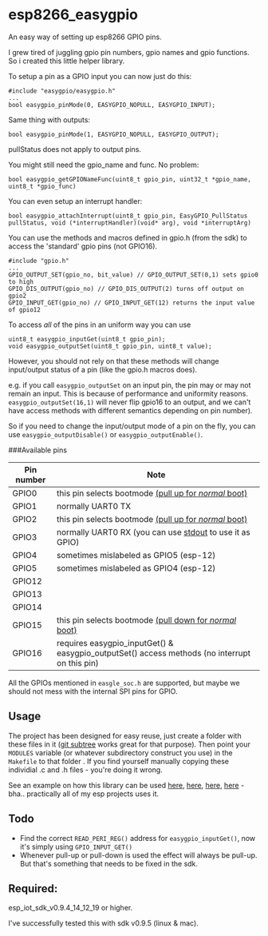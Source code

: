 # esp8266_easygpio
An easy way of setting up esp8266 GPIO pins.

I grew tired of juggling gpio pin numbers, gpio names and gpio functions. So i created this little helper library.

To setup a pin as a GPIO input you can now just do this:

```
#include "easygpio/easygpio.h"
...
bool easygpio_pinMode(0, EASYGPIO_NOPULL, EASYGPIO_INPUT);
```

Same thing with outputs:
```
bool easygpio_pinMode(1, EASYGPIO_NOPULL, EASYGPIO_OUTPUT);
```
pullStatus does not apply to output pins.

You might still need the gpio_name and func. No problem:
```
bool easygpio_getGPIONameFunc(uint8_t gpio_pin, uint32_t *gpio_name, uint8_t *gpio_func)
```

You can even setup an interrupt handler:
```
bool easygpio_attachInterrupt(uint8_t gpio_pin, EasyGPIO_PullStatus pullStatus, void (*interruptHandler)(void* arg), void *interruptArg)
```

You can use the methods and macros defined in gpio.h (from the sdk) to access the 'standard' gpio pins (not GPIO16).
```
#include "gpio.h"
...
GPIO_OUTPUT_SET(gpio_no, bit_value) // GPIO_OUTPUT_SET(0,1) sets gpio0 to high
GPIO_DIS_OUTPUT(gpio_no) // GPIO_DIS_OUTPUT(2) turns off output on gpio2
GPIO_INPUT_GET(gpio_no) // GPIO_INPUT_GET(12) returns the input value of gpio12
```

To access *all* of the pins in an uniform way you can use 
```
uint8_t easygpio_inputGet(uint8_t gpio_pin);
void easygpio_outputSet(uint8_t gpio_pin, uint8_t value);
```
However, you should not rely on that these methods will change input/output status of a pin (like the gpio.h macros does).

e.g. if you call ```easygpio_outputSet``` on an input pin, the pin may or may not remain an input. This is because of performance and uniformity reasons. ```easygpio_outputSet(16,1)``` will never flip gpio16 to an output, and we can't have access methods with different semantics depending on pin number).

So if you need to change the input/output mode of a pin on the fly, you can use ```easygpio_outputDisable()``` or ```easygpio_outputEnable()```.

###Available pins

Pin number | Note
-----------|------
GPIO0 	   | this pin selects bootmode [(pull up for *normal* boot)](https://github.com/esp8266/esp8266-wiki/wiki/Boot-Process#esp-boot-modes)
GPIO1      | normally UART0 TX 
GPIO2 	   | this pin selects bootmode [(pull up for *normal* boot)](https://github.com/esp8266/esp8266-wiki/wiki/Boot-Process#esp-boot-modes)
GPIO3      | normally UART0 RX (you can use [stdout](https://github.com/eadf/esp8266_stdout) to use it as GPIO)
GPIO4      | sometimes mislabeled as GPIO5 (esp-12)
GPIO5      | sometimes mislabeled as GPIO4 (esp-12)
GPIO12     | 
GPIO13     |
GPIO14     |
GPIO15 	   | this pin selects bootmode [(pull down for *normal* boot)](https://github.com/esp8266/esp8266-wiki/wiki/Boot-Process#esp-boot-modes)
GPIO16      | requires easygpio_inputGet() & easygpio_outputSet() access methods (no interrupt on this pin)

All the GPIOs mentioned in ```easgle_soc.h``` are supported, but maybe we should not mess with the internal SPI pins for GPIO.

## Usage

The project has been designed for easy reuse, just create a folder with these files in it ([git subtree](http://blogs.atlassian.com/2013/05/alternatives-to-git-submodule-git-subtree) works great for that purpose). Then point your ```MODULES``` variable (or whatever subdirectory construct you use) in the ```Makefile``` to that folder . If you find yourself manually copying these individial .c and .h files - you're doing it wrong.

See an example on how this library can be used [here](https://github.com/eadf/esp8266_digoleserial), [here](https://github.com/eadf/esp_mqtt_lcd), [here](https://github.com/eadf/esp8266_ping), [here](https://github.com/eadf/esp_mqtt_ports) - bha.. practically all of my esp projects uses it.

## Todo
* Find the correct ```READ_PERI_REG()``` address for ```easygpio_inputGet()```, now it's simply using ```GPIO_INPUT_GET()```
* Whenever pull-up or pull-down is used the effect will always be pull-up. But that's something that needs to be fixed in the sdk.

## Required:

esp_iot_sdk_v0.9.4_14_12_19 or higher.

I've successfully tested this with sdk v0.9.5 (linux & mac).

